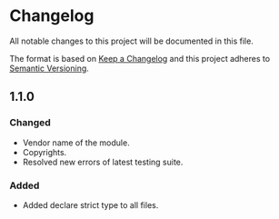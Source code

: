 # Changelog
All notable changes to this project will be documented in this file.

The format is based on [Keep a Changelog](http://keepachangelog.com/en/1.0.0/)
and this project adheres to [Semantic Versioning](http://semver.org/spec/v2.0.0.html).

## 1.1.0
### Changed
- Vendor name of the module.
- Copyrights.
- Resolved new errors of latest testing suite.

### Added
- Added declare strict type to all files.
